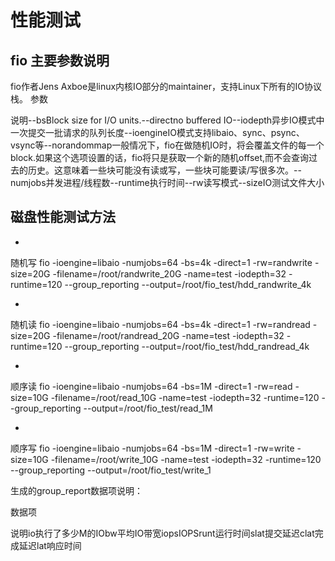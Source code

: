 # **性能测试**

## **fio 主要参数说明**

fio作者Jens Axboe是linux内核IO部分的maintainer，支持Linux下所有的IO协议栈。
参数

说明--bsBlock size for I/O units.--directno buffered IO--iodepth异步IO模式中一次提交一批请求的队列长度--ioengineIO模式支持libaio、sync、psync、vsync等--norandommap一般情况下，fio在做随机IO时，将会覆盖文件的每一个block.如果这个选项设置的话，fio将只是获取一个新的随机offset,而不会查询过去的历史。这意味着一些块可能没有读或写，一些块可能要读/写很多次。--numjobs并发进程/线程数--runtime执行时间--rw读写模式--sizeIO测试文件大小

## **磁盘性能测试方法**

* 
随机写
fio -ioengine=libaio -numjobs=64 -bs=4k -direct=1 -rw=randwrite -size=20G -filename=/root/randwrite_20G -name=test -iodepth=32 -runtime=120 --group_reporting --output=/root/fio_test/hdd_randwrite_4k

* 
随机读
fio -ioengine=libaio -numjobs=64 -bs=4k -direct=1 -rw=randread -size=20G -filename=/root/randread_20G -name=test -iodepth=32 -runtime=120 --group_reporting --output=/root/fio_test/hdd_randread_4k

* 
顺序读
fio -ioengine=libaio -numjobs=64 -bs=1M -direct=1 -rw=read -size=10G -filename=/root/read_10G -name=test -iodepth=32 -runtime=120 --group_reporting --output=/root/fio_test/read_1M

* 
顺序写
fio -ioengine=libaio -numjobs=64 -bs=1M -direct=1 -rw=write -size=10G -filename=/root/write_10G -name=test -iodepth=32 -runtime=120 --group_reporting --output=/root/fio_test/write_1

生成的group_report数据项说明：

数据项

说明io执行了多少M的IObw平均IO带宽iopsIOPSrunt运行时间slat提交延迟clat完成延迟lat响应时间